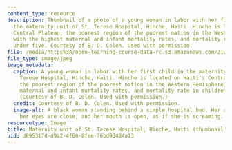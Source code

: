 ```yaml
---
content_type: resource
description: Thumbnail of a photo of a young woman in labor with her first child in
  the maternity unit of St. Terese Hospital, Hinche, Haiti. Hinche is located on Haiti's
  Central Plateau, the poorest region of the poorest nation in the Western Hemisphere,
  with the highest maternal and infant mortality rates, and mortality rate in children
  under five. Courtesy of B. D. Colen. Used with permission.
file: /media/https%3A/open-learning-course-data-rc.s3.amazonaws.com/21w-749-documentary-photography-and-photojournalism-still-images-of-a-world-in-motion-spring-2016/d895317dd9a24f608fee76bd93484a13_21w-749s16-th.jpg
file_type: image/jpeg
image_metadata:
  caption: A young woman in labor with her first child in the maternity unit of St.
    Terese Hospital, Hinche, Haiti. Hinche is located on Haiti's Central Plateau,
    the poorest region of the poorest nation in the Western Hemisphere, with the highest
    maternal and infant mortality rates, and mortality rate in children under five.
    (Courtesy of B. D. Colen. Used with permission.)
  credit: Courtesy of B. D. Colen. Used with permission.
  image-alt: A black woman standing behind a simple hospital bed. Her arms are outstretched,
    her eyes are close, and her mouth is open, as if she is screaming.
resourcetype: Image
title: Maternity unit of St. Terese Hospital, Hinche, Haiti (thumbnail)
uid: d895317d-d9a2-4f60-8fee-76bd93484a13
---
```

